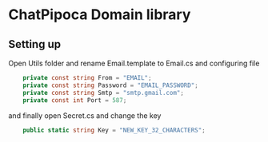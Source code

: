 # ChatPipoca Domain library

## Setting up

Open Utils folder and rename Email.template to Email.cs and configuring file

```C#
	private const string From = "EMAIL";
	private const string Password = "EMAIL_PASSWORD";
	private const string Smtp = "smtp.gmail.com";
	private const int Port = 587;
```

and finally open Secret.cs and change the key

```C#
	public static string Key = "NEW_KEY_32_CHARACTERS";
```
